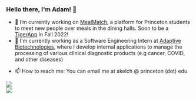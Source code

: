 
<!--
**akelch11/akelch11** is a ✨ _special_ ✨ repository because its `README.md` (this file) appears on your GitHub profile.

Here are some ideas to get you started:

- 🔭 I’m currently working on ...
- 🌱 I’m currently learning ...
- 👯 I’m looking to collaborate on ...
- 🤔 I’m looking for help with ...
- 💬 Ask me about ...
- 📫 How to reach me: ...
- 😄 Pronouns: ...
- ⚡ Fun fact: ...
-->


### Hello there, I'm Adam! 👋

- 💪 I’m currently working on [MealMatch](https://mealmatch-app.herokuapp.com), a platform for Princeton students to meet new people over meals in the dining halls. Soon to be a [TigerApp](https://tigerapps.org) in Fall 2022!
- 🧬 I'm currently working as a Software Engineering Intern at [Adaptive Biotechnologies](https://www.adaptivebiotech.com/), where I develop internal applications to manage the processing of various clinical diagnostic products (e.g cancer, COVID, and other diseases)
<!-- - 🌱 I’m currently learning ...
- 👯 I’m looking to collaborate on ... -->
<!-- - 🤔 I’m looking for help with ...
- 💬 Ask me about ... -->
- 📫 How to reach me: You can email me at akelch @ princeton (dot) edu
<!-- - 😄 Pronouns: ...
- ⚡ Fun fact: ... -->
<a href = "https://github.com/akelch11/akelch11/">
  <img align="center" src="https://github-readme-stats.vercel.app/api?username=akelch11&count_private=true&show_icons=true&theme=tokyonight&border_color=#fff" />
</a>
<br/>
  <a href = "https://github.com/akelch11/akelch11/">
  <img align="center" src="https://github-readme-stats.vercel.app/api/top-langs/?username=akelch11&layout=compact&count_private=true&theme=tokyonight&hide=procfile&border_color=#fff" />
  </a>
